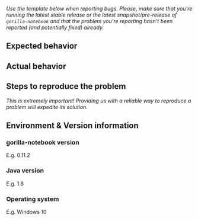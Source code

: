 *Use the template below when reporting bugs. Please, make sure that you're
running the latest stable release or the latest snapshot/pre-release of
`gorilla-notebook` and that the problem you're reporting hasn't been reported (and
potentially fixed) already.*

## Expected behavior

## Actual behavior

## Steps to reproduce the problem

*This is extremely important! Providing us with a reliable way to reproduce
a problem will expedite its solution.*

## Environment & Version information

### gorilla-notebook version

E.g. 0.11.2

### Java version

E.g. 1.8

### Operating system

E.g. Windows 10
